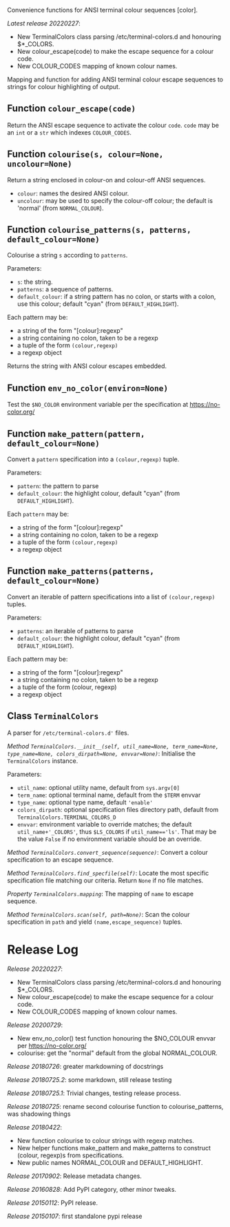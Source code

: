 Convenience functions for ANSI terminal colour sequences [color].

*Latest release 20220227*:
* New TerminalColors class parsing /etc/terminal-colors.d and honouring $*_COLORS.
* New colour_escape(code) to make the escape sequence for a colour code.
* New COLOUR_CODES mapping of known colour names.

Mapping and function for adding ANSI terminal colour escape sequences
to strings for colour highlighting of output.

## Function `colour_escape(code)`

Return the ANSI escape sequence to activate the colour `code`.
`code` may be an `int` or a `str` which indexes `COLOUR_CODES`.

## Function `colourise(s, colour=None, uncolour=None)`

Return a string enclosed in colour-on and colour-off ANSI sequences.

* `colour`: names the desired ANSI colour.
* `uncolour`: may be used to specify the colour-off colour;
  the default is 'normal' (from `NORMAL_COLOUR`).

## Function `colourise_patterns(s, patterns, default_colour=None)`

Colourise a string `s` according to `patterns`.

Parameters:
* `s`: the string.
* `patterns`: a sequence of patterns.
* `default_colour`: if a string pattern has no colon, or starts
  with a colon, use this colour;
  default "cyan" (from `DEFAULT_HIGHLIGHT`).

Each pattern may be:
* a string of the form "[colour]:regexp"
* a string containing no colon, taken to be a regexp
* a tuple of the form `(colour,regexp)`
* a regexp object

Returns the string with ANSI colour escapes embedded.

## Function `env_no_color(environ=None)`

Test the `$NO_COLOR` environment variable per the specification at
https://no-color.org/

## Function `make_pattern(pattern, default_colour=None)`

Convert a `pattern` specification into a `(colour,regexp)` tuple.

Parameters:
* `pattern`: the pattern to parse
* `default_colour`: the highlight colour,
  default "cyan" (from `DEFAULT_HIGHLIGHT`).

Each `pattern` may be:
* a string of the form "[colour]:regexp"
* a string containing no colon, taken to be a regexp
* a tuple of the form `(colour,regexp)`
* a regexp object

## Function `make_patterns(patterns, default_colour=None)`

Convert an iterable of pattern specifications into a list of
`(colour,regexp)` tuples.

Parameters:
* `patterns`: an iterable of patterns to parse
* `default_colour`: the highlight colour,
  default "cyan" (from `DEFAULT_HIGHLIGHT`).

Each pattern may be:
* a string of the form "[colour]:regexp"
* a string containing no colon, taken to be a regexp
* a tuple of the form (colour, regexp)
* a regexp object

## Class `TerminalColors`

A parser for `/etc/terminal-colors.d'` files.

*Method `TerminalColors.__init__(self, util_name=None, term_name=None, type_name=None, colors_dirpath=None, envvar=None)`*:
Initialise the `TerminalColors` instance.

Parameters:
* `util_name`: optional utility name, default from `sys.argv[0]`
* `term_name`: optional terminal name, default from the `$TERM` envvar
* `type_name`: optional type name, default `'enable'`
* `colors_dirpath`: optional specification files directory path,
  default from `TerminalColors.TERMINAL_COLORS_D`
* `envvar`: environment variable to override matches;
  the default `util_name+'_COLORS'`,
  thus `$LS_COLORS` if `util_name=='ls'`.
  That may be the value `False` if no environment variable should be an override.

*Method `TerminalColors.convert_sequence(sequence)`*:
Convert a colour specification to an escape sequence.

*Method `TerminalColors.find_specfile(self)`*:
Locate the most specific specification file matching our criteria.
Return `None` if no file matches.

*Property `TerminalColors.mapping`*:
The mapping of `name` to escape sequence.

*Method `TerminalColors.scan(self, path=None)`*:
Scan the colour specification in `path`
and yield `(name,escape_sequence)` tuples.

# Release Log



*Release 20220227*:
* New TerminalColors class parsing /etc/terminal-colors.d and honouring $*_COLORS.
* New colour_escape(code) to make the escape sequence for a colour code.
* New COLOUR_CODES mapping of known colour names.

*Release 20200729*:
* New env_no_color() test function honouring the $NO_COLOUR envvar per https://no-color.org/
* colourise: get the "normal" default from the global NORMAL_COLOUR.

*Release 20180726*:
greater markdowning of docstrings

*Release 20180725.2*:
some markdown, still release testing

*Release 20180725.1*:
Trivial changes, testing release process.

*Release 20180725*:
rename second colourise function to colourise_patterns, was shadowing things

*Release 20180422*:
* New function colourise to colour strings with regexp matches.
* New helper functions make_pattern and make_patterns to construct (colour, regexp)s from specifications.
* New public names NORMAL_COLOUR and DEFAULT_HIGHLIGHT.

*Release 20170902*:
Release metadata changes.

*Release 20160828*:
Add PyPI category, other minor tweaks.

*Release 20150112*:
PyPI release.

*Release 20150107*:
first standalone pypi release
